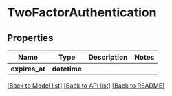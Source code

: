 # TwoFactorAuthentication

## Properties
Name | Type | Description | Notes
------------ | ------------- | ------------- | -------------
**expires_at** | **datetime** |  | 

[[Back to Model list]](../README.md#documentation-for-models) [[Back to API list]](../README.md#documentation-for-api-endpoints) [[Back to README]](../README.md)


